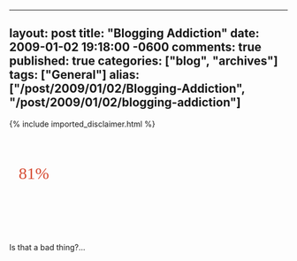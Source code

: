   ---
  layout: post
  title: "Blogging Addiction"
  date: 2009-01-02 19:18:00 -0600
  comments: true
  published: true
  categories: ["blog", "archives"]
  tags: ["General"]
  alias: ["/post/2009/01/02/Blogging-Addiction", "/post/2009/01/02/blogging-addiction"]
  ---
<!-- more -->
{% include imported_disclaimer.html %}
<p>
<a style="background: url('http://www.oneplusyou.com/q/img/bb_badges/blog_addiction.jpg'); color: #d64b32; text-decoration: none; display: block; width: 286px; height: 128px; padding-top: 50px; padding-left: 17px; -moz-background-clip: -moz-initial; -moz-background-origin: -moz-initial; -moz-background-inline-policy: -moz-initial; font-family: Times New Roman,sans-serif; font-size: 30px" href="http://www.oneplusyou.com/bb/blog_addiction">81%<span style="display: none">How Addicted to Blogging Are You?</span></a>
</p>
<p>
Is that a bad thing?...
</p>
